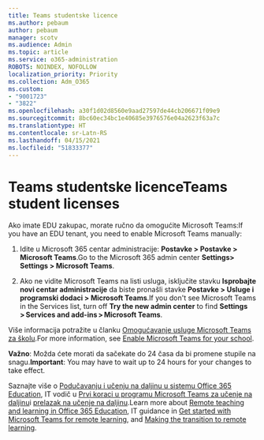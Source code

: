 ```yaml
---
title: Teams studentske licence
ms.author: pebaum
author: pebaum
manager: scotv
ms.audience: Admin
ms.topic: article
ms.service: o365-administration
ROBOTS: NOINDEX, NOFOLLOW
localization_priority: Priority
ms.collection: Adm_O365
ms.custom:
- "9001723"
- "3822"
ms.openlocfilehash: a30f1d02d8560e9aad27597de44cb206671f09e9
ms.sourcegitcommit: 8bc60ec34bc1e40685e3976576e04a2623f63a7c
ms.translationtype: HT
ms.contentlocale: sr-Latn-RS
ms.lasthandoff: 04/15/2021
ms.locfileid: "51833377"
---
```

# <a name="teams-student-licenses"></a><span data-ttu-id="71f09-102">Teams studentske licence</span><span class="sxs-lookup"><span data-stu-id="71f09-102">Teams student licenses</span></span>

<span data-ttu-id="71f09-103">Ako imate EDU zakupac, morate ručno da omogućite Microsoft Teams:</span><span class="sxs-lookup"><span data-stu-id="71f09-103">If you have an EDU tenant, you need to enable Microsoft Teams manually:</span></span>

1. <span data-ttu-id="71f09-104">Idite u Microsoft 365 centar administracije: **Postavke > Postavke > Microsoft Teams**.</span><span class="sxs-lookup"><span data-stu-id="71f09-104">Go to the Microsoft 365 admin center **Settings> Settings > Microsoft Teams**.</span></span> 

2. <span data-ttu-id="71f09-105">Ako ne vidite Microsoft Teams na listi usluga, isključite stavku **Isprobajte novi centar administracije** da biste pronašli stavke **Postavke > Usluge i programski dodaci > Microsoft Teams**.</span><span class="sxs-lookup"><span data-stu-id="71f09-105">If you don't see Microsoft Teams in the Services list, turn off **Try the new admin center** to find **Settings > Services and add-ins > Microsoft Teams**.</span></span> 

<span data-ttu-id="71f09-106">Više informacija potražite u članku [Omogućavanje usluge Microsoft Teams za školu](https://docs.microsoft.com/microsoft-365/education/intune-edu-trial/enable-microsoft-teams#enable-microsoft-teams-for-your-school-1).</span><span class="sxs-lookup"><span data-stu-id="71f09-106">For more information, see [Enable Microsoft Teams for your school](https://docs.microsoft.com/microsoft-365/education/intune-edu-trial/enable-microsoft-teams#enable-microsoft-teams-for-your-school-1).</span></span> 

<span data-ttu-id="71f09-107">**Važno**: Možda ćete morati da sačekate do 24 časa da bi promene stupile na snagu.</span><span class="sxs-lookup"><span data-stu-id="71f09-107">**Important**: You may have to wait up to 24 hours for your changes to take effect.</span></span>

<span data-ttu-id="71f09-108">Saznajte više o [Podučavanju i učenju na daljinu u sistemu Office 365 Education](https://support.office.com/article/remote-teaching-and-learning-in-office-365-education-f651ccae-7b65-478b-8366-51bb884025c4), IT vodič u [Prvi koraci u programu Microsoft Teams za učenje na daljinu](https://docs.microsoft.com/MicrosoftTeams/remote-learning-edu)i [prelazak na učenje na daljinu](https://www.microsoft.com/education/remote-learning).</span><span class="sxs-lookup"><span data-stu-id="71f09-108">Learn more about [Remote teaching and learning in Office 365 Education](https://support.office.com/article/remote-teaching-and-learning-in-office-365-education-f651ccae-7b65-478b-8366-51bb884025c4), IT guidance in [Get started with Microsoft Teams for remote learning](https://docs.microsoft.com/MicrosoftTeams/remote-learning-edu), and [Making the transition to remote learning](https://www.microsoft.com/education/remote-learning).</span></span>
